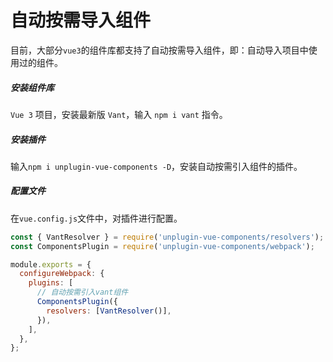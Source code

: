 # 自动按需导入组件

目前，大部分`vue3`的组件库都支持了自动按需导入组件，即：自动导入项目中使用过的组件。



##### 安装组件库

`Vue 3` 项目，安装最新版 `Vant`，输入 `npm i vant` 指令。



##### 安装插件

输入`npm i unplugin-vue-components -D`，安装自动按需引入组件的插件。



##### 配置文件

在`vue.config.js`文件中，对插件进行配置。

```js
const { VantResolver } = require('unplugin-vue-components/resolvers');
const ComponentsPlugin = require('unplugin-vue-components/webpack');

module.exports = {
  configureWebpack: {
    plugins: [
      // 自动按需引入vant组件
      ComponentsPlugin({
        resolvers: [VantResolver()],
      }),
    ],
  },
};
```

